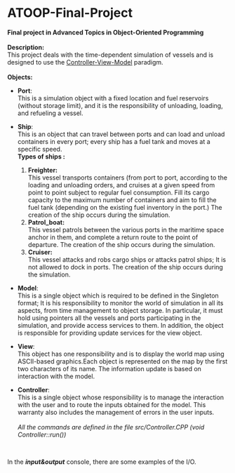 # ATOOP-Final-Project
**Final project in Advanced Topics in Object-Oriented Programming<br/>**
<br/>
**Description:**<br/>
This project deals with the time-dependent simulation of vessels and is designed to use the [Controller-View-Model](https://en.wikipedia.org/wiki/Model%E2%80%93view%E2%80%93controller) paradigm.  
<br/>
**Objects:**<br/>
- **Port**:<br/>
This is a simulation object with a fixed location and fuel reservoirs (without storage limit), and it is the responsibility of unloading, loading, and refueling a vessel. <br/>
- **Ship**:<br/>
This is an object that can travel between ports and can load and unload containers in every port; every ship has a fuel tank and moves at a specific speed.<br/>
**Types of ships :** <br/>
  1) **Freighter:**<br/>
This vessel transports containers (from port to port, according to the loading and unloading orders, and cruises at a given speed from point to point subject to regular fuel consumption. Fill its cargo capacity to the maximum number of containers and aim to fill the fuel tank (depending on the existing fuel inventory in the port.) The creation of the ship occurs during the simulation.<br/>
  2) **Patrol_boat:**<br/>
This vessel patrols between the various ports in the maritime space anchor in them, and complete a return route to the point of departure. The creation of the ship occurs during the simulation.<br/>
  3) **Cruiser:**<br/>
This vessel attacks and robs cargo ships or attacks patrol ships; It is not allowed to dock in ports. The creation of the ship occurs during the simulation. <br/>

- **Model**:<br/>
This is a single object which is required to be defined in the Singleton format; It is his responsibility to monitor the world of simulation in all its aspects, from time management to object storage. In particular, it must hold using pointers all the vessels and ports participating in the simulation, and provide access services to them. In addition, the object is responsible for providing update services for the view object.<br/>
- **View**:<br/>
This object has one responsibility and is to display the world map using ASCII-based graphics.Each object is represented on the map by the first two characters of its name. The information update is based on interaction with the model.<br/>
- **Controller**:<br/>
This is a single object whose responsibility is to manage the interaction with the user and to route the inputs obtained for the model. This warranty also includes the management of errors in the user inputs. <br/><br/>
*All the commands are defined in the file src/Controller.CPP (void Controller::run())*
<br/>

In the **_input&output_** console, there are some examples of the I/O.
